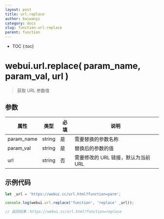 ```yaml
---
layout: post
title: url.replace
author: baiwanyi
category: docs
slug: function-url-replace
parent: function
---
```

* TOC
{:toc}

# webui.url.replace( param_name, param_val, url )
> 获取 URL 参数值

## 参数

| 属性       | 类型   | 必填 | 说明                                |
| ---------- | ------ | ---- | ----------------------------------- |
| param_name | string | 是   | 需要替换的参数名称                  |
| param_val  | string | 是   | 替换后的参数的值                    |
| url        | string | 否   | 需要修改的 URL 链接，默认为当前 URL |

## 示例代码

```javascript
let _url = 'https://webui.cc/url.html?function=parm';

console.log(webui.url.replace('function', 'replace' _url));

// 返回结果：https://webui.cc/url.html?function=replace
```
